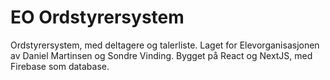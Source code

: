 # EO Ordstyrersystem

Ordstyrersystem, med deltagere og talerliste. Laget for Elevorganisasjonen av Daniel Martinsen og Sondre Vinding.
Bygget på React og NextJS, med Firebase som database.

